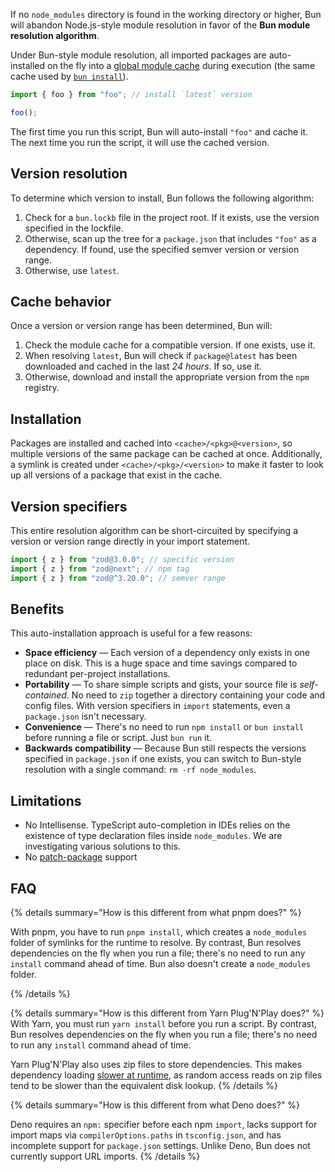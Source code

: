 If no `node_modules` directory is found in the working directory or higher, Bun will abandon Node.js-style module resolution in favor of the **Bun module resolution algorithm**.

Under Bun-style module resolution, all imported packages are auto-installed on the fly into a [global module cache](https://bun.sh/docs/install/cache) during execution (the same cache used by [`bun install`](https://bun.sh/docs/cli/install)).

```ts
import { foo } from "foo"; // install `latest` version

foo();
```

The first time you run this script, Bun will auto-install `"foo"` and cache it. The next time you run the script, it will use the cached version.

## Version resolution

To determine which version to install, Bun follows the following algorithm:

1. Check for a `bun.lockb` file in the project root. If it exists, use the version specified in the lockfile.
2. Otherwise, scan up the tree for a `package.json` that includes `"foo"` as a dependency. If found, use the specified semver version or version range.
3. Otherwise, use `latest`.

## Cache behavior

Once a version or version range has been determined, Bun will:

1. Check the module cache for a compatible version. If one exists, use it.
2. When resolving `latest`, Bun will check if `package@latest` has been downloaded and cached in the last _24 hours_. If so, use it.
3. Otherwise, download and install the appropriate version from the `npm` registry.

## Installation

Packages are installed and cached into `<cache>/<pkg>@<version>`, so multiple versions of the same package can be cached at once. Additionally, a symlink is created under `<cache>/<pkg>/<version>` to make it faster to look up all versions of a package that exist in the cache.

## Version specifiers

This entire resolution algorithm can be short-circuited by specifying a version or version range directly in your import statement.

```ts
import { z } from "zod@3.0.0"; // specific version
import { z } from "zod@next"; // npm tag
import { z } from "zod@^3.20.0"; // semver range
```

## Benefits

This auto-installation approach is useful for a few reasons:

- **Space efficiency** — Each version of a dependency only exists in one place on disk. This is a huge space and time savings compared to redundant per-project installations.
- **Portability** — To share simple scripts and gists, your source file is _self-contained_. No need to `zip` together a directory containing your code and config files. With version specifiers in `import` statements, even a `package.json` isn't necessary.
- **Convenience** — There's no need to run `npm install` or `bun install` before running a file or script. Just `bun run` it.
- **Backwards compatibility** — Because Bun still respects the versions specified in `package.json` if one exists, you can switch to Bun-style resolution with a single command: `rm -rf node_modules`.

## Limitations

- No Intellisense. TypeScript auto-completion in IDEs relies on the existence of type declaration files inside `node_modules`. We are investigating various solutions to this.
- No [patch-package](https://github.com/ds300/patch-package) support

<!-- - The implementation details of Bun's install cache will change between versions. Don't think of it as an API. To reliably resolve packages, use Bun's builtin APIs (such as `Bun.resolveSync` or `import.meta.resolve`) instead of relying on the filesystem directly. Bun will likely move to a binary archive format where packages may not correspond to files/folders on disk at all - so if you depend on the filesystem structure instead of the JavaScript API, your code will eventually break. -->

<!-- ## Customizing behavior

To prefer locally-installed versions of packages. Instead of checking npm for latest versions, you can pass the `--prefer-offline` flag to prefer locally-installed versions of packages.

```bash
$ bun run --prefer-offline my-script.ts
```

This will check the install cache for installed versions of packages before checking the npm registry. If no matching version of a package is installed, only then will it check npm for the latest version.

#### Prefer latest

To always use the latest version of a package, you can pass the `--prefer-latest` flag.

```bash
$ bun run --prefer-latest my-script.ts
``` -->

## FAQ

{% details summary="How is this different from what pnpm does?" %}

With pnpm, you have to run `pnpm install`, which creates a `node_modules` folder of symlinks for the runtime to resolve. By contrast, Bun resolves dependencies on the fly when you run a file; there's no need to run any `install` command ahead of time. Bun also doesn't create a `node_modules` folder.

{% /details %}

{% details summary="How is this different from Yarn Plug'N'Play does?" %}
With Yarn, you must run `yarn install` before you run a script. By contrast, Bun resolves dependencies on the fly when you run a file; there's no need to run any `install` command ahead of time.

Yarn Plug'N'Play also uses zip files to store dependencies. This makes dependency loading [slower at runtime](https://twitter.com/jarredsumner/status/1458207919636287490), as random access reads on zip files tend to be slower than the equivalent disk lookup.
{% /details %}

{% details summary="How is this different from what Deno does?" %}

Deno requires an `npm:` specifier before each npm `import`, lacks support for import maps via `compilerOptions.paths` in `tsconfig.json`, and has incomplete support for `package.json` settings. Unlike Deno, Bun does not currently support URL imports.
{% /details %}
